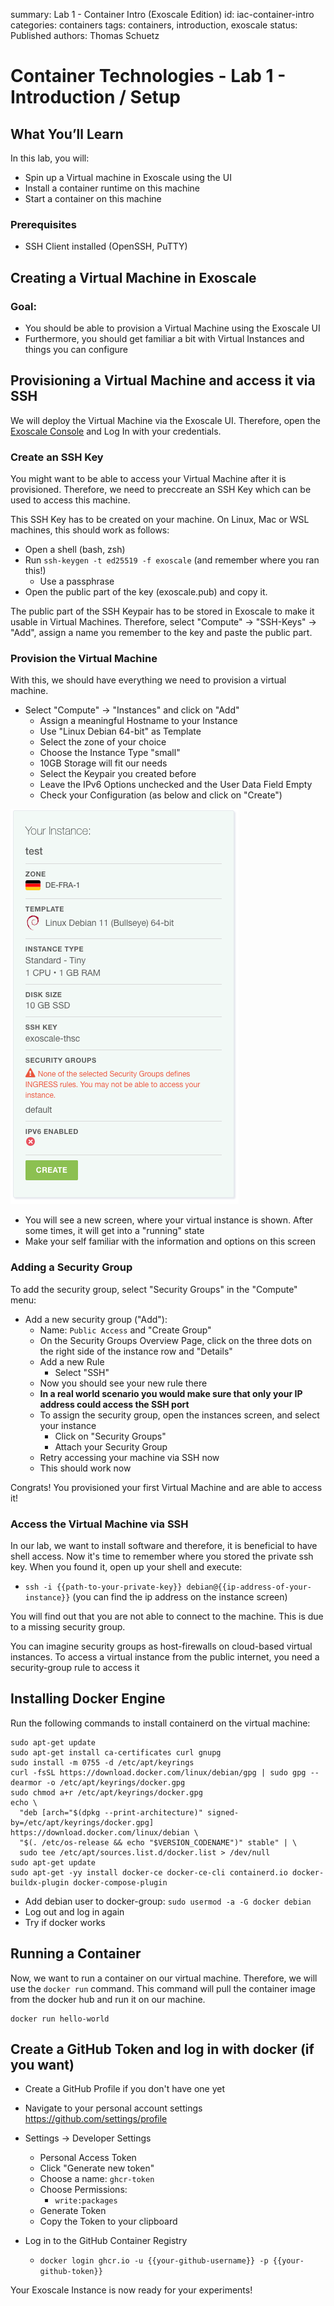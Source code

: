 summary: Lab 1 - Container Intro (Exoscale Edition)
id: iac-container-intro
categories: containers
tags: containers, introduction, exoscale
status: Published
authors: Thomas Schuetz

# Container Technologies - Lab 1 - Introduction / Setup

<!-- ------------------------ -->

## What You’ll Learn

In this lab, you will:

- Spin up a Virtual machine in Exoscale using the UI
- Install a container runtime on this machine
- Start a container on this machine

### Prerequisites

- SSH Client installed (OpenSSH, PuTTY)

## Creating a Virtual Machine in Exoscale

### Goal:

- You should be able to provision a Virtual Machine using the Exoscale UI
- Furthermore, you should get familiar a bit with Virtual Instances and things you can configure

## Provisioning a Virtual Machine and access it via SSH

We will deploy the Virtual Machine via the Exoscale UI. Therefore, open the [Exoscale Console](https://portal.exoscale.com/login)
and Log In with your credentials.

### Create an SSH Key

You might want to be able to access your Virtual Machine after it is provisioned. Therefore, we need to preccreate an SSH Key which can be used to access this machine.

This SSH Key has to be created on your machine. On Linux, Mac or WSL machines, this should work as follows:

- Open a shell (bash, zsh)
- Run `ssh-keygen -t ed25519 -f exoscale` (and remember where you ran this!)
  - Use a passphrase
- Open the public part of the key (exoscale.pub) and copy it.

The public part of the SSH Keypair has to be stored in Exoscale to make it usable in Virtual Machines. Therefore, select "Compute" -> "SSH-Keys" -> "Add",
assign a name you remember to the key and paste the public part.

### Provision the Virtual Machine

With this, we should have everything we need to provision a virtual machine.

- Select "Compute" -> "Instances" and click on "Add"
  - Assign a meaningful Hostname to your Instance
  - Use "Linux Debian 64-bit" as Template
  - Select the zone of your choice
  - Choose the Instance Type "small"
  - 10GB Storage will fit our needs
  - Select the Keypair you created before
  - Leave the IPv6 Options unchecked and the User Data Field Empty
  - Check your Configuration (as below and click on "Create")

![img/virt-exo-terraform-intro-instance.png](img/virt-exo-terraform-intro-instance.png)

- You will see a new screen, where your virtual instance is shown. After some times, it will get into a "running" state
- Make your self familiar with the information and options on this screen

### Adding a Security Group

To add the security group, select "Security Groups" in the "Compute" menu:

- Add a new security group ("Add"):
  - Name: `Public Access` and "Create Group"
  - On the Security Groups Overview Page, click on the three dots on the right side of the instance row and "Details"
  - Add a new Rule
    - Select "SSH"
  - Now you should see your new rule there
  - **In a real world scenario you would make sure that only your IP address could access the SSH port**
  - To assign the security group, open the instances screen, and select your instance
    - Click on "Security Groups"
    - Attach your Security Group
  - Retry accessing your machine via SSH now
  - This should work now

<aside class="positive">Congrats! You provisioned your first Virtual Machine and are able to access it! </aside>

### Access the Virtual Machine via SSH

In our lab, we want to install software and therefore, it is beneficial to have shell access. Now it's time to remember
where you stored the private ssh key. When you found it, open up your shell and execute:

- `ssh -i {{path-to-your-private-key}} debian@{{ip-address-of-your-instance}}` (you can find the ip address on the instance screen)

You will find out that you are not able to connect to the machine. This is due to a missing security group.

<aside class="negative">You can imagine security groups as host-firewalls on cloud-based virtual instances. To access a
virtual instance from the public internet, you need a security-group rule to access it</aside>

## Installing Docker Engine

Run the following commands to install containerd on the virtual machine:

```
sudo apt-get update
sudo apt-get install ca-certificates curl gnupg
sudo install -m 0755 -d /etc/apt/keyrings
curl -fsSL https://download.docker.com/linux/debian/gpg | sudo gpg --dearmor -o /etc/apt/keyrings/docker.gpg
sudo chmod a+r /etc/apt/keyrings/docker.gpg
echo \
  "deb [arch="$(dpkg --print-architecture)" signed-by=/etc/apt/keyrings/docker.gpg] https://download.docker.com/linux/debian \
  "$(. /etc/os-release && echo "$VERSION_CODENAME")" stable" | \
  sudo tee /etc/apt/sources.list.d/docker.list > /dev/null
sudo apt-get update
sudo apt-get -yy install docker-ce docker-ce-cli containerd.io docker-buildx-plugin docker-compose-plugin
```

- Add debian user to docker-group: `sudo usermod -a -G docker debian`
- Log out and log in again
- Try if docker works

## Running a Container

Now, we want to run a container on our virtual machine. Therefore, we will use the `docker run` command. This command
will pull the container image from the docker hub and run it on our machine.

```
docker run hello-world
```

## Create a GitHub Token and log in with docker (if you want)

- Create a GitHub Profile if you don't have one yet
- Navigate to your personal account settings https://github.com/settings/profile
- Settings -> Developer Settings

  - Personal Access Token
  - Click "Generate new token"
  - Choose a name: `ghcr-token`
  - Choose Permissions:
    - `write:packages`
  - Generate Token
  - Copy the Token to your clipboard

- Log in to the GitHub Container Registry
  - `docker login ghcr.io -u {{your-github-username}} -p {{your-github-token}}`

<aside class="positive">
Your Exoscale Instance is now ready for your experiments!
</aside>
